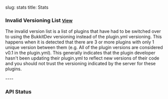 slug: stats
title: Stats

### Invalid Versioning List <small><a class="show_hide" href="#" rel="#naughty">View</a></small>

The invalid version list is a list of plugins that have had to be switched over to using the BukkitDev versioning instead of the plugin.yml versioning.  This happens when it is detected that there are 3 or more plugins with only 1 unique version between them (e.g. All of the plugin versions are considered v0.1 in the plugin.yml).  This generally indicates that the plugin developer hasn't been updating their plugin.yml to reflect new versions of their code and you should not trust the versioning indicated by the server for these plugins.

<div id="naughty" style="display: none;"></div>
----

### API Status

<div id="svccheck"></div>

<script type="text/javascript">
    $(document).ready(function(){
        naughty_list();
        check_service();
    });
</script>